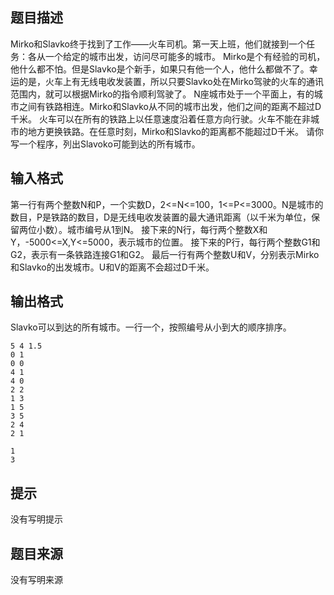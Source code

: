 


## 题目描述
Mirko和Slavko终于找到了工作——火车司机。第一天上班，他们就接到一个任务：各从一个给定的城市出发，访问尽可能多的城市。  Mirko是个有经验的司机，他什么都不怕。但是Slavko是个新手，如果只有他一个人，他什么都做不了。幸运的是，火车上有无线电收发装置，所以只要Slavko处在Mirko驾驶的火车的通讯范围内，就可以根据Mirko的指令顺利驾驶了。  N座城市处于一个平面上，有的城市之间有铁路相连。Mirko和Slavko从不同的城市出发，他们之间的距离不超过D千米。  火车可以在所有的铁路上以任意速度沿着任意方向行驶。火车不能在非城市的地方更换铁路。在任意时刻，Mirko和Slavko的距离都不能超过D千米。  请你写一个程序，列出Slavoko可能到达的所有城市。
## 输入格式
第一行有两个整数N和P，一个实数D，2<=N<=100，1<=P<=3000。N是城市的数目，P是铁路的数目，D是无线电收发装置的最大通讯距离（以千米为单位，保留两位小数）。城市编号从1到N。  接下来的N行，每行两个整数X和Y，-5000<=X,Y<=5000，表示城市的位置。  接下来的P行，每行两个整数G1和G2，表示有一条铁路连接G1和G2。  最后一行有两个整数U和V，分别表示Mirko和Slavko的出发城市。U和V的距离不会超过D千米。
## 输出格式
Slavko可以到达的所有城市。一行一个，按照编号从小到大的顺序排序。

```input1
5 4 1.5
0 1
0 0
4 1
4 0
2 2
1 3
1 5
3 5
2 4
2 1

```
```output1
1
3
```

## 提示
没有写明提示
## 题目来源
没有写明来源


